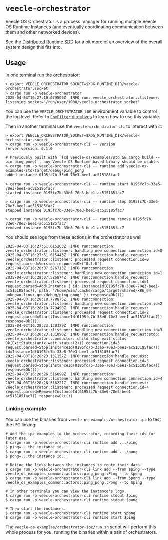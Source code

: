 # `veecle-orchestrator`

Veecle OS Orchestrator is a process manager for running multiple Veecle OS Runtime Instances (and eventually coordinating communication between them and other networked devices).

See the [Distributed Runtime SDD] for a bit more of an overview of the overall system design this fits into.

[Distributed Runtime SDD]: https://docs.google.com/document/d/1YaQgp74SfKklIBk3xiWg43np5_M8Ussjb67ckaPsDQk/edit?tab=t.0#heading=h.awa8ckheuyd

## Usage

In one terminal run the orchestrator:

```console
> export VEECLE_ORCHESTRATOR_SOCKET=$XDG_RUNTIME_DIR/veecle-orchestrator.socket
> cargo run -p veecle-orchestrator
2025-04-03T16:27:10.079509Z  INFO run: veecle_orchestrator::listener: listening socket="/run/user/1000/veecle-orchestrator.socket"
```

You can use the `VEECLE_ORCHESTRATOR_LOG` environment variable to control the log level.
Refer to [`EnvFilter` directives](https://docs.rs/tracing-subscriber/latest/tracing_subscriber/filter/struct.EnvFilter.html#directives) to learn how to use this variable.

Then in another terminal use the `veecle-orchestrator-cli` to interact with it:

```console
> export VEECLE_ORCHESTRATOR_SOCKET=$XDG_RUNTIME_DIR/veecle-orchestrator.socket
> cargo run -p veecle-orchestrator-cli -- version
server version: 0.1.0

# Previously built with `(cd veecle-os-examples/std && cargo build --bin ping_pong)`, any Veecle OS Runtime based binary should be usable.
> cargo run -p veecle-orchestrator-cli -- runtime add veecle-os-examples/std/target/debug/ping_pong
added instance 0195fc7b-33e6-70e3-bee1-ac515185fac7

> cargo run -p veecle-orchestrator-cli -- runtime start 0195fc7b-33e6-70e3-bee1-ac515185fac7
started instance 0195fc7b-33e6-70e3-bee1-ac515185fac7

> cargo run -p veecle-orchestrator-cli -- runtime stop 0195fc7b-33e6-70e3-bee1-ac515185fac7
stopped instance 0195fc7b-33e6-70e3-bee1-ac515185fac7

> cargo run -p veecle-orchestrator-cli -- runtime remove 0195fc7b-33e6-70e3-bee1-ac515185fac7
removed instance 0195fc7b-33e6-70e3-bee1-ac515185fac7
```

You should see logs from these actions in the orchestrator as well

```console
2025-04-03T16:27:51.615263Z  INFO run:connection: veecle_orchestrator::listener: handling new connection connection.id=0
2025-04-03T16:27:51.615443Z  INFO run:connection:handle_request: veecle_orchestrator::listener: processed request connection.id=0 request.parsed=Version response=Ok("0.1.0")
2025-04-03T16:28:07.526713Z  INFO run:connection: veecle_orchestrator::listener: handling new connection connection.id=1
2025-04-03T16:28:07.526874Z  INFO run:connection:handle_request: veecle_orchestrator::listener: processed request connection.id=1 request.parsed=Add(Instance { id: InstanceId(0195fc7b-33e6-70e3-bee1-ac515185fac7), path: "/home/wim/.cache/cargo/target/shared/x86_64-unknown-linux-gnu/debug/ping_pong" }) response=Ok(())
2025-04-03T16:28:18.778875Z  INFO run:connection: veecle_orchestrator::listener: handling new connection connection.id=2
2025-04-03T16:28:18.779490Z  INFO run:connection:handle_request: veecle_orchestrator::listener: processed request connection.id=2 request.parsed=Start(InstanceId(0195fc7b-33e6-70e3-bee1-ac515185fac7)) response=Ok(())
2025-04-03T16:28:23.130329Z  INFO run:connection: veecle_orchestrator::listener: handling new connection connection.id=3
2025-04-03T16:28:23.131090Z  INFO run:connection:handle_request:stop: veecle_orchestrator::conductor: child stop exit status Ok(ExitStatus(unix_wait_status(2))) connection.id=3 request.parsed=Stop(InstanceId(0195fc7b-33e6-70e3-bee1-ac515185fac7)) id=InstanceId(0195fc7b-33e6-70e3-bee1-ac515185fac7)
2025-04-03T16:28:23.131157Z  INFO run:connection:handle_request: veecle_orchestrator::listener: processed request connection.id=3 request.parsed=Stop(InstanceId(0195fc7b-33e6-70e3-bee1-ac515185fac7)) response=Ok(())
2025-04-03T16:28:26.516099Z  INFO run:connection: veecle_orchestrator::listener: handling new connection connection.id=4
2025-04-03T16:28:26.516221Z  INFO run:connection:handle_request: veecle_orchestrator::listener: processed request connection.id=4 request.parsed=Remove(InstanceId(0195fc7b-33e6-70e3-bee1-ac515185fac7)) response=Ok(())
```

### Linking example

You can use the binaries from `veecle-os-examples/orchestrator-ipc` to test the IPC linking:

```console
# Add the ipc examples to the orchestrator, recording their ids for later use.
$ cargo run -p veecle-orchestrator-cli runtime add .../ping
$ ping=...the instance id...
$ cargo run -p veecle-orchestrator-cli runtime add .../pong
$ pong=...the instance id...

# Define the links between the instances to route their data.
$ cargo run -p veecle-orchestrator-cli link add --from $ping --type veecle_os_examples_common::actors::ping_pong::Ping --to $pong
$ cargo run -p veecle-orchestrator-cli link add --from $pong --type veecle_os_examples_common::actors::ping_pong::Pong --to $ping

# In other terminals you can view the instance's logs.
$ cargo run -p veecle-orchestrator-cli runtime stdout $ping
$ cargo run -p veecle-orchestrator-cli runtime stdout $pong

# Then start the instances.
$ cargo run -p veecle-orchestrator-cli runtime start $pong
$ cargo run -p veecle-orchestrator-cli runtime start $ping
```

The `veecle-os-examples/orchestrator-ipc/run.sh` script will perform this whole process for you, running the binaries within a pair of orchestrators.
